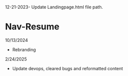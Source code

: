 12-21-2023- Update Landingpage.html file path.

<!--Navigation Bar Resume-->
# Nav-Resume

10/13/2024
- Rebranding

2/24/2025
- Update devops, cleared bugs and reformatted content
